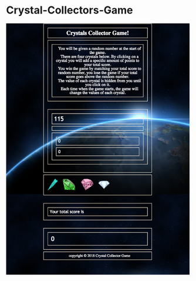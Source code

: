 # Crystal-Collectors-Game

<img src="https://github.com/biancaslmn/Crystal-Collectors-Game/blob/master/assets/image/CrystalGamePhoto.png" width="500">
